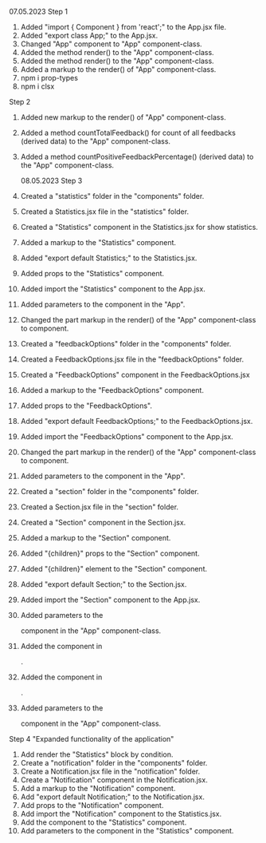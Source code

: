 07.05.2023 Step 1

1. Added "import { Component } from 'react';" to the App.jsx file.
2. Added "export class App;" to the App.jsx.
3. Changed "App" component to "App" component-class.
4. Added the method render() to the "App" component-class.
5. Added the method render() to the "App" component-class.
6. Added a markup to the render() of "App" component-class.
7. npm i prop-types
8. npm i clsx

Step 2

1. Added new markup to the render() of "App" component-class.
2. Added a method countTotalFeedback() for count of all feedbacks (derived data)
   to the "App" component-class.
3. Added a method countPositiveFeedbackPercentage() (derived data) to the "App"
   component-class.

   08.05.2023 Step 3

4. Created a "statistics" folder in the "components" folder.
5. Created a Statistics.jsx file in the "statistics" folder.
6. Created a "Statistics" component in the Statistics.jsx for show statistics.
7. Added a markup to the "Statistics" component.
8. Added "export default Statistics;" to the Statistics.jsx.
9. Added props to the "Statistics" component.
10. Added import the "Statistics" component to the App.jsx.
11. Added parameters to the <Statistics> component in the "App".
12. Changed the part markup in the render() of the "App" component-class to
    <Statistics> component.
13. Created a "feedbackOptions" folder in the "components" folder.
14. Created a FeedbackOptions.jsx file in the "feedbackOptions" folder.
15. Created a "FeedbackOptions" component in the FeedbackOptions.jsx
16. Added a markup to the "FeedbackOptions" component.
17. Added props to the "FeedbackOptions".
18. Added "export default FeedbackOptions;" to the FeedbackOptions.jsx.
19. Added import the "FeedbackOptions" component to the App.jsx.
20. Changed the part markup in the render() of the "App" component-class to
    <FeedbackOptions> component.
21. Added parameters to the <FeedbackOptions> component in the "App".
22. Created a "section" folder in the "components" folder.
23. Created a Section.jsx file in the "section" folder.
24. Created a "Section" component in the Section.jsx.
25. Added a markup to the "Section" component.
26. Added "{children}" props to the "Section" component.
27. Added "{children}" element to the "Section" component.
28. Added "export default Section;" to the Section.jsx.
29. Added import the "Section" component to the App.jsx.
30. Added parameters to the <Section> component in the "App" component-class.
31. Added the <Statistics> component in <Section>.
32. Added the <FeedbackOptions> component in <Section>.
33. Added parameters to the <Section> component in the "App" component-class.

Step 4 "Expanded functionality of the application"
1. Add render the "Statistics" block by condition.
2. Create a "notification" folder in the "components" folder.
3. Create a Notification.jsx file in the "notification" folder.
4. Create a "Notification" component in the Notification.jsx.
5. Add a markup to the "Notification" component.
6. Add "export default Notification;" to the Notification.jsx.
7. Add props to the "Notification" component.
8. Add import the "Notification" component to the Statistics.jsx.
9. Add the <Notification> component to the "Statistics" component.
10. Add parameters to the <Notification> component in the "Statistics" component.